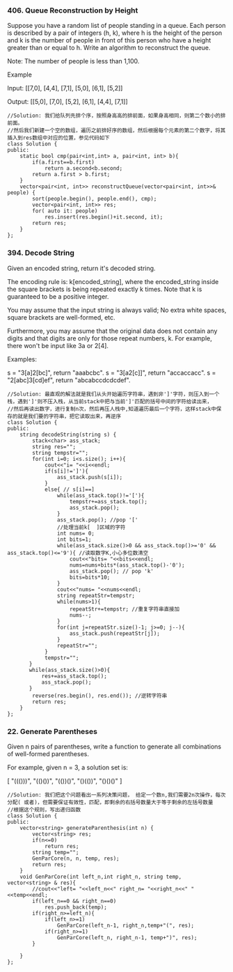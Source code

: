 ### 406. Queue Reconstruction by Height
Suppose you have a random list of people standing in a queue. Each person is described by a pair of integers (h, k), where h is the height of the person and k is the number of people in front of this person who have a height greater than or equal to h. Write an algorithm to reconstruct the queue.

Note:
The number of people is less than 1,100.

Example

Input:
[[7,0], [4,4], [7,1], [5,0], [6,1], [5,2]]

Output:
[[5,0], [7,0], [5,2], [6,1], [4,4], [7,1]]

```
//Solution: 我们给队列先排个序，按照身高高的排前面，如果身高相同，则第二个数小的排前面。
//然后我们新建一个空的数组，遍历之前排好序的数组，然后根据每个元素的第二个数字，将其插入到res数组中对应的位置，参见代码如下
class Solution {
public:
    static bool cmp(pair<int,int> a, pair<int, int> b){
        if(a.first==b.first)
            return a.second<b.second;
        return a.first > b.first;
    }
    vector<pair<int, int>> reconstructQueue(vector<pair<int, int>>& people) {
        sort(people.begin(), people.end(), cmp);
        vector<pair<int, int>> res;
        for( auto it: people)
            res.insert(res.begin()+it.second, it);
        return res;
    }
};
```
### 394. Decode String
 Given an encoded string, return it's decoded string.

The encoding rule is: k[encoded_string], where the encoded_string inside the square brackets is being repeated exactly k times. Note that k is guaranteed to be a positive integer.

You may assume that the input string is always valid; No extra white spaces, square brackets are well-formed, etc.

Furthermore, you may assume that the original data does not contain any digits and that digits are only for those repeat numbers, k. For example, there won't be input like 3a or 2[4].

Examples:

s = "3[a]2[bc]", return "aaabcbc".
s = "3[a2[c]]", return "accaccacc".
s = "2[abc]3[cd]ef", return "abcabccdcdcdef".
```
//Solution: 最直观的解法就是我们从头开始遍历字符串，遇到非']'字符，则压入到一个栈，遇到']'则不压入栈，从当前stack中把与当前']'匹配的括号中间的字符给读出来， 
//然后再读出数字，进行复制n次，然后再压人栈中,知道遍历最后一个字符，这样stack中保存的就是我们要的字符串，把它读取出来，再逆序
class Solution {
public:
    string decodeString(string s) {
        stack<char> ass_stack;
        string res="";
        string tempstr="";
        for(int i=0; i<s.size(); i++){
            cout<<"i= "<<i<<endl;
            if(s[i]!=']'){
                ass_stack.push(s[i]);
            }
            else{ // s[i]==]
                while(ass_stack.top()!='['){
                    tempstr+=ass_stack.top();
                    ass_stack.pop();
                }
                ass_stack.pop(); //pop '['
                //处理当前k[  ]区域的字符
                int nums= 0;
                int bits=1;
                while(ass_stack.size()>0 && ass_stack.top()>='0' && ass_stack.top()<='9'){ //读取数字K,小心多位数清空
                    cout<<"bits= "<<bits<<endl;
                    nums=nums+bits*(ass_stack.top()-'0'); 
                    ass_stack.pop(); // pop 'k'
                    bits=bits*10;
                }
                cout<<"nums= "<<nums<<endl;               
                string repeatStr=tempstr;
                while(nums>1){
                    repeatStr+=tempstr; //重复字符串直接加
                    nums--;
                }
                for(int j=repeatStr.size()-1; j>=0; j--){
                    ass_stack.push(repeatStr[j]);
                }
                repeatStr="";
            }
            tempstr="";
       }
       while(ass_stack.size()>0){
           res+=ass_stack.top();
           ass_stack.pop();
       }
        reverse(res.begin(), res.end()); //逆转字符串
        return res;
    }
};
```
### 22. Generate Parentheses
 Given n pairs of parentheses, write a function to generate all combinations of well-formed parentheses.

For example, given n = 3, a solution set is:

[
  "((()))",
  "(()())",
  "(())()",
  "()(())",
  "()()()"
]

```
//Solution: 我们把这个问题看出一系列决策问题， 给定一个数n,我们需要2n次操作，每次分配( 或者)，但需要保证有效性，匹配，即剩余的右括号数量大于等于剩余的左括号数量
//根据这个规则，写出递归函数
class Solution {
public:
    vector<string> generateParenthesis(int n) {
        vector<string> res;
        if(n<=0)
            return res;
        string temp="";
        GenParCore(n, n, temp, res);
        return res;  
    }
    void GenParCore(int left_n,int right_n, string temp, vector<string> & res){
        //cout<<"left= "<<left_n<<" right_n= "<<right_n<<" "<<temp<<endl;
        if(left_n==0 && right_n==0)
            res.push_back(temp);
        if(right_n>=left_n){
            if(left_n>=1)
                GenParCore(left_n-1, right_n,temp+"(", res);
            if(right_n>=1)
                GenParCore(left_n, right_n-1, temp+")", res);
        }
        
    }
};
```
